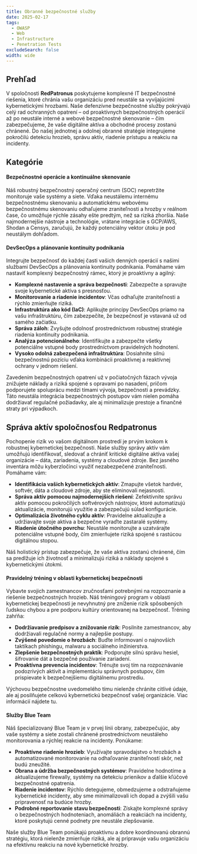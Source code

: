 ```yaml
---
title: Obranné bezpečnostné služby
date: 2025-02-17
tags:
  - OWASP
  - Web
  - Infrastructure
  - Penetration Tests
excludeSearch: false
width: wide
---
```


## Prehľad

V spoločnosti **RedPatronus** poskytujeme komplexné IT bezpečnostné riešenia, ktoré chránia vašu organizáciu pred neustále sa vyvíjajúcimi kybernetickými hrozbami. Naše defenzívne bezpečnostné služby pokrývajú celý rad ochranných opatrení – od proaktívnych bezpečnostných operácií až po neustále interné a webové bezpečnostné skenovanie – čím zabezpečujeme, že vaše digitálne aktíva a obchodné procesy zostanú chránené. Do našej jednotnej a odolnej obranné stratégie integrujeme pokročilú detekciu hrozieb, správu aktív, riadenie prístupu a reakciu na incidenty.

## Kategórie

#### Bezpečnostné operácie a kontinuálne skenovanie

Náš robustný bezpečnostný operačný centrum (SOC) nepretržite monitoruje vaše systémy a siete. Vďaka neustálemu internému bezpečnostnému skenovaniu a automatickému webovému bezpečnostnému skenovaniu odhaľujeme zraniteľnosti a hrozby v reálnom čase, čo umožňuje rýchle zásahy ešte predtým, než sa riziká zhoršia. Naše najmodernejšie nástroje a technológie, vrátane integrácie s GCP/AWS, Shodan a Censys, zaručujú, že každý potenciálny vektor útoku je pod neustálym dohľadom.

#### DevSecOps a plánovanie kontinuity podnikania

Integrujte bezpečnosť do každej časti vašich denných operácií s našimi službami DevSecOps a plánovania kontinuity podnikania. Pomáhame vám nastaviť komplexný bezpečnostný rámec, ktorý je proaktívny a agilný:
- **Komplexné nastavenie a správa bezpečnosti**: Zabezpečte a spravujte svoje kybernetické aktíva s presnosťou.
- **Monitorovanie a riadenie incidentov**: Včas odhaľujte zraniteľnosti a rýchlo zmierňujte riziká.
- **Infrastruktúra ako kód (IaC)**: Aplikujte princípy DevSecOps priamo na vašu infraštruktúru, čím zabezpečíte, že bezpečnosť je vstavaná už od samého začiatku.
- **Správa záloh**: Zvyšujte odolnosť prostredníctvom robustnej stratégie riadenia kontinuity podnikania.
- **Analýza potencionálneho**: Identifikujte a zabezpečte všetky potenciálne vstupné body prostredníctvom pravidelných hodnotení.
- **Vysoko odolná zabezpečená infraštruktúra**: Dosiahnite silnú bezpečnostnú pozíciu vďaka kombinácii proaktívnej a reaktívnej ochrany v jednom riešení.

Zavedením bezpečnostných opatrení už v počiatočných fázach vývoja znižujete náklady a riziká spojené s opravami po nasadení, pričom podporujete spoluprácu medzi tímami vývoja, bezpečnosti a prevádzky. Táto neustála integrácia bezpečnostných postupov vám nielen pomáha dodržiavať regulačné požiadavky, ale aj minimalizuje prestoje a finančné straty pri výpadkoch.

## Správa aktív spoločnosťou Redpatronus

Pochopenie rizík vo vašom digitálnom prostredí je prvým krokom k robustnej kybernetickej bezpečnosti. Naše služby správy aktív vám umožňujú identifikovať, sledovať a chrániť kritické digitálne aktíva vašej organizácie – dáta, zariadenia, systémy a cloudové zdroje. Bez jasného inventára môžu kyberzločinci využiť nezabezpečené zraniteľnosti. Pomáhame vám:
- **Identifikácia vašich kybernetických aktív**: Zmapujte všetok hardvér, softvér, dáta a cloudové zdroje, aby ste eliminovali nejasnosti.
- **Správa aktív pomocou najmodernejších riešení**: Zefektívnite správu aktív pomocou pokročilých softvérových nástrojov, ktoré automatizujú aktualizácie, monitorujú využitie a zabezpečujú súlad konfigurácie.
- **Optimalizácia životného cyklu aktív**: Pravidelne aktualizujte a udržiavajte svoje aktíva a bezpečne vyraďte zastaralé systémy.
- **Riadenie útočného povrchu**: Neustále monitorujte a uzatvárajte potenciálne vstupné body, čím zmierňujete riziká spojené s rastúcou digitálnou stopou.

Náš holistický prístup zabezpečuje, že vaše aktíva zostanú chránené, čím sa predlžuje ich životnosť a minimalizujú riziká a náklady spojené s kybernetickými útokmi.

#### Pravidelný tréning v oblasti kybernetickej bezpečnosti

Vybavte svojich zamestnancov zručnosťami potrebnými na rozpoznanie a riešenie bezpečnostných hrozieb. Náš tréningový program v oblasti kybernetickej bezpečnosti je nevyhnutný pre zníženie rizík spôsobených ľudskou chybou a pre podporu kultúry orientovanej na bezpečnosť. Tréning zahŕňa:
- **Dodržiavanie predpisov a znižovanie rizík**: Posilnite zamestnancov, aby dodržiavali regulačné normy a najlepšie postupy.
- **Zvýšené povedomie o hrozbách**: Buďte informovaní o najnovších taktíkach phishingu, malwaru a sociálneho inžinierstva.
- **Zlepšenie bezpečnostných praktík**: Podporujte silnú správu hesiel, šifrovanie dát a bezpečné používanie zariadení.
- **Proaktívna prevencia incidentov**: Trénujte svoj tím na rozpoznávanie podozrivých aktivít a implementáciu správnych postupov, čím prispievate k bezpečnejšiemu digitálnemu prostrediu.

Výchovou bezpečnostne uvedomelého tímu nielenže chránite citlivé údaje, ale aj posilňujete celkovú kybernetickú bezpečnosť vašej organizácie. Viac informácií nájdete tu.

#### Služby Blue Team

Náš špecializovaný Blue Team je v prvej línii obrany, zabezpečujúc, aby vaše systémy a siete zostali chránené prostredníctvom neustáleho monitorovania a rýchlej reakcie na incidenty. Ponúkame:
- **Proaktívne riadenie hrozieb**: Využívajte spravodajstvo o hrozbách a automatizované monitorovanie na odhaľovanie zraniteľností skôr, než budú zneužité.
- **Obrana a údržba bezpečnostných systémov**: Pravidelne hodnotíme a aktualizujeme firewally, systémy na detekciu prienikov a ďalšie kľúčové bezpečnostné opatrenia.
- **Riadenie incidentov**: Rýchlo detegujeme, obmedzujeme a odstraňujeme kybernetické incidenty, aby sme minimalizovali ich dopad a zvýšili vašu pripravenosť na budúce hrozby.
- **Podrobné reportovanie stavu bezpečnosti**: Získajte komplexné správy o bezpečnostných hodnoteniach, anomáliách a reakciách na incidenty, ktoré poskytujú cenné podnety pre neustále zlepšovanie.

Naše služby Blue Team ponúkajú proaktívnu a dobre koordinovanú obrannú stratégiu, ktorá nielenže zmierňuje riziká, ale aj pripravuje vašu organizáciu na efektívnu reakciu na nové kybernetické hrozby.